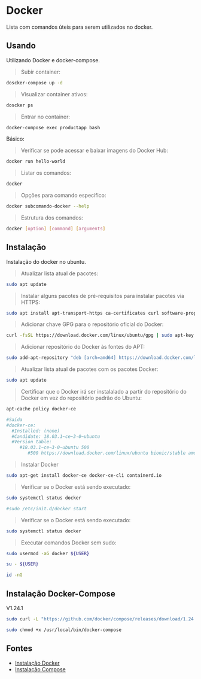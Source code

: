 # Docker

Lista com comandos úteis para serem utilizados no docker.

## Usando
Utilizando Docker e docker-compose.
> Subir container:
```bash
doscker-compose up -d
```
> Visualizar container ativos:
```bash
doscker ps
```
> Entrar no container:
```bash
docker-compose exec productapp bash
```

Básico:
> Verificar se pode acessar e baixar imagens do Docker Hub:
```bash
docker run hello-world
```
> Listar os comandos:
```bash
docker
```
> Opções para comando específico:
```bash
docker subcomando-docker --help
```
> Estrutura dos comandos:
```bash
docker [option] [command] [arguments]
```

## Instalação

Instalação do docker no ubuntu.

> Atualizar lista atual de pacotes:
```bash
sudo apt update
```
> Instalar alguns pacotes de pré-requisitos para instalar pacotes via HTTPS:
```bash
sudo apt install apt-transport-https ca-certificates curl software-properties-common
```
> Adicionar chave GPG para o repositório oficial do Docker:
```bash
curl -fsSL https://download.docker.com/linux/ubuntu/gpg | sudo apt-key add -
```
> Adicionar repositório do Docker às fontes do APT:
```bash
sudo add-apt-repository "deb [arch=amd64] https://download.docker.com/linux/ubuntu bionic stable"
```
> Atualizar lista atual de pacotes com os pacotes Docker:
```bash
sudo apt update
```
> Certificar que o Docker irá ser instalalado a partir do repositório do Docker em vez do repositório padrão do Ubuntu:
```bash
apt-cache policy docker-ce

#Saída
#docker-ce:
  #Installed: (none)
  #Candidate: 18.03.1~ce~3-0~ubuntu
  #Version table:
     #18.03.1~ce~3-0~ubuntu 500
        #500 https://download.docker.com/linux/ubuntu bionic/stable amd64 Packages
```
> Instalar Docker
```bash
sudo apt-get install docker-ce docker-ce-cli containerd.io
```
> Verificar se o Docker está sendo executado:
```bash
sudo systemctl status docker

#sudo /etc/init.d/docker start
```
> Verificar se o Docker está sendo executado:
```bash
sudo systemctl status docker
```
> Executar comandos Docker sem sudo:
```bash
sudo usermod -aG docker ${USER}
```
```bash
su - ${USER}
```
```bash
id -nG
```

## Instalação Docker-Compose
V1.24.1
```bash
sudo curl -L "https://github.com/docker/compose/releases/download/1.24.1/docker-compose-$(uname -s)-$(uname -m)" -o /usr/local/bin/docker-compose

sudo chmod +x /usr/local/bin/docker-compose
```

## Fontes
- [Instalação Docker](https://docs.docker.com/install/linux/docker-ce/ubuntu/)
- [Instalação Compose](https://docs.docker.com/compose/install/)
